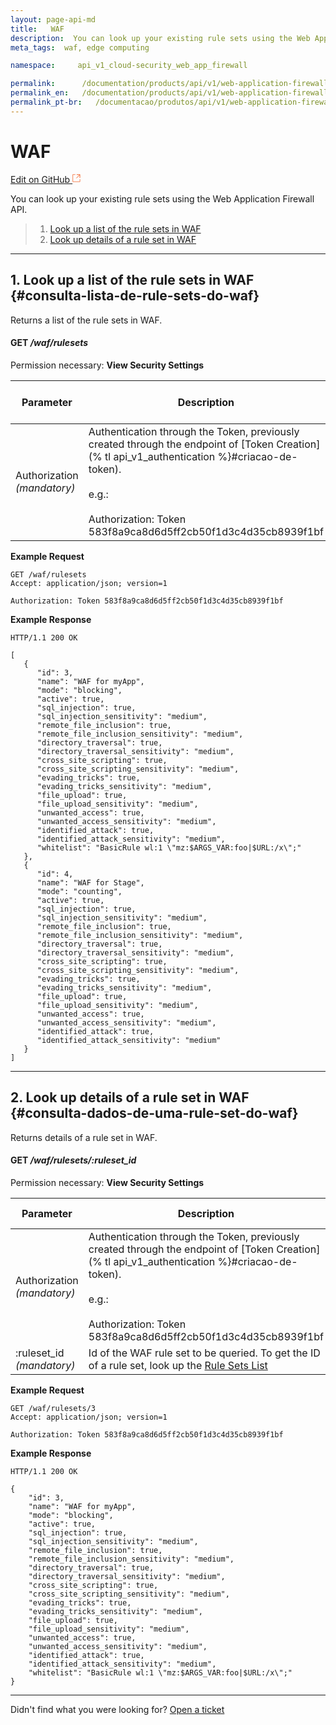 ```yaml
---
layout: page-api-md
title:   WAF
description:  You can look up your existing rule sets using the Web Application Firewall API.
meta_tags:  waf, edge computing

namespace:     api_v1_cloud-security_web_app_firewall

permalink:      /documentation/products/api/v1/web-application-firewall/
permalink_en:   /documentation/products/api/v1/web-application-firewall/
permalink_pt-br:   /documentacao/produtos/api/v1/web-application-firewall/
---
```

# WAF

[Edit on GitHub <svg width="14" height="14" xmlns="http://www.w3.org/2000/svg"><g fill="none" stroke="#F3652B"><path d="M4.81.71H.672v11.43H12.1V8.001" stroke-width=".8"/><path d="M6.87.786h5.155V5.94M6.31 6.5L12.026.786"/></g></svg>](https://github.com/aziontech/docs_en/edit/master/api/v1/cloud-security/web-app-firewall/2021-01-14-index.md)

You can look up your existing rule sets using the Web Application Firewall API.

> 1. [Look up a list of the rule sets in WAF](#consulta-lista-de-rule-sets-do-waf)
> 2. [Look up details of a rule set in WAF](#consulta-dados-de-uma-rule-set-do-waf)

---

## 1. Look up a list of the rule sets in WAF {#consulta-lista-de-rule-sets-do-waf}

Returns a list of the rule sets in WAF.

#### **GET** */waf/rulesets*

Permission necessary: **View Security Settings**

| Parameter | Description | Type of Parameter | Type of Data |
|-----------|-------------|-------------------|--------------|
| Authorization *(mandatory)*| Authentication through the Token, previously created through the endpoint of [Token Creation](% tl api_v1_authentication %}#criacao-de-token).<br><br>e.g.:<br><br>Authorization: Token<br>583f8a9ca8d6d5ff2cb50f1d3c4d35cb8939f1bf | header | string |

**Example Request**

~~~
GET /waf/rulesets
Accept: application/json; version=1
~~~

~~~
Authorization: Token 583f8a9ca8d6d5ff2cb50f1d3c4d35cb8939f1bf  
~~~

**Example Response**

~~~
HTTP/1.1 200 OK
~~~

~~~
[
   {
      "id": 3,
      "name": "WAF for myApp",
      "mode": "blocking",
      "active": true,
      "sql_injection": true,
      "sql_injection_sensitivity": "medium",
      "remote_file_inclusion": true,
      "remote_file_inclusion_sensitivity": "medium",
      "directory_traversal": true,
      "directory_traversal_sensitivity": "medium",
      "cross_site_scripting": true,
      "cross_site_scripting_sensitivity": "medium",
      "evading_tricks": true,
      "evading_tricks_sensitivity": "medium",
      "file_upload": true,
      "file_upload_sensitivity": "medium",
      "unwanted_access": true,
      "unwanted_access_sensitivity": "medium",
      "identified_attack": true,
      "identified_attack_sensitivity": "medium",
      "whitelist": "BasicRule wl:1 \"mz:$ARGS_VAR:foo|$URL:/x\";"
   },
   {
      "id": 4,
      "name": "WAF for Stage",
      "mode": "counting",
      "active": true,
      "sql_injection": true,
      "sql_injection_sensitivity": "medium",
      "remote_file_inclusion": true,
      "remote_file_inclusion_sensitivity": "medium",
      "directory_traversal": true,
      "directory_traversal_sensitivity": "medium",
      "cross_site_scripting": true,
      "cross_site_scripting_sensitivity": "medium",
      "evading_tricks": true,
      "evading_tricks_sensitivity": "medium",
      "file_upload": true,
      "file_upload_sensitivity": "medium",
      "unwanted_access": true,
      "unwanted_access_sensitivity": "medium",
      "identified_attack": true,
      "identified_attack_sensitivity": "medium"
   }
]
~~~

---

## 2. Look up details of a rule set in WAF {#consulta-dados-de-uma-rule-set-do-waf}

Returns details of a rule set in WAF.

#### **GET** */waf/rulesets/:ruleset_id*

Permission necessary: **View Security Settings**

| Parameter | Description | Type of Parameter | Type of Data |
|-----------|-------------|-------------------|--------------|
| Authorization *(mandatory)*| Authentication through the Token, previously created through the endpoint of [Token Creation](% tl api_v1_authentication %}#criacao-de-token).<br><br>e.g.:<br><br>Authorization: Token<br>583f8a9ca8d6d5ff2cb50f1d3c4d35cb8939f1bf | header | string |
| :ruleset_id *(mandatory)* | Id of the WAF rule set to be queried. To get the ID of a rule set, look up the [Rule Sets List](#consulta-lista-de-rule-sets-do-edge-firewall) | path | number |

**Example Request**

~~~
GET /waf/rulesets/3
Accept: application/json; version=1
~~~

~~~
Authorization: Token 583f8a9ca8d6d5ff2cb50f1d3c4d35cb8939f1bf
~~~

**Example Response**

~~~
HTTP/1.1 200 OK
~~~

~~~
{
    "id": 3,
    "name": "WAF for myApp",
    "mode": "blocking",
    "active": true,
    "sql_injection": true,
    "sql_injection_sensitivity": "medium",
    "remote_file_inclusion": true,
    "remote_file_inclusion_sensitivity": "medium",
    "directory_traversal": true,
    "directory_traversal_sensitivity": "medium",
    "cross_site_scripting": true,
    "cross_site_scripting_sensitivity": "medium",
    "evading_tricks": true,
    "evading_tricks_sensitivity": "medium",
    "file_upload": true,
    "file_upload_sensitivity": "medium",
    "unwanted_access": true,
    "unwanted_access_sensitivity": "medium",
    "identified_attack": true,
    "identified_attack_sensitivity": "medium",
    "whitelist": "BasicRule wl:1 \"mz:$ARGS_VAR:foo|$URL:/x\";"
}
~~~

---

Didn't find what you were looking for? [Open a ticket](https://tickets.azion.com/)
